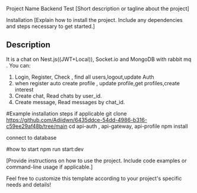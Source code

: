 Project Name Backend Test [Short description or tagline about the project]

Installation [Explain how to install the project. Include any dependencies and steps necessary to get started.]
## Description

It is a chat on Nest.js((JWT+Local)), Socket.io and MongoDB with rabbit mq . You can:
1. Login, Register, Check , find all users,logout,update Auth
2. when register auto create profile , update profile,get profiles,create interest
3. Create chat, Read chats by user_id.
4. Create message, Read messages by chat_id.

#Example installation steps if applicable
git clone https://github.com/Adiidwn/6435ddce-54dd-4986-b316-c59ee29af48b/tree/main
cd api-auth , 
api-gateway, 
api-profile 
npm install

connect to database

#how to start 
npm run start:dev

[Provide instructions on how to use the project. Include code examples or command-line usage if applicable.]

Feel free to customize this template according to your project's specific needs and details!
